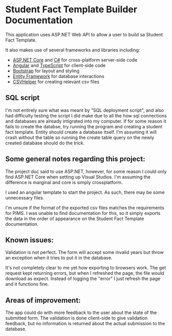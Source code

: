 <h1>Student Fact Template Builder Documentation</h1>
<p>This application uses ASP.NET Web API to allow a user to build sa Student Fact Template.</p>
<p>It also makes use of several frameworks and libraries including:</p>
<ul>
  <li><a href='https://get.asp.net/'>ASP.NET Core</a> and <a href='https://msdn.microsoft.com/en-us/library/67ef8sbd.aspx'>C#</a> for cross-platform server-side code</li>
  <li><a href='https://angular.io/'>Angular</a> and <a href='http://www.typescriptlang.org/'>TypeScript</a> for client-side code</li>
  <li><a href='http://getbootstrap.com/'>Bootstrap</a> for layout and styling</li>
  <li><a href='https://docs.microsoft.com/en-us/ef/'>Entity Framework</a> for database interactions</li>
  <li><a href='https://joshclose.github.io/CsvHelper/'>CSVHelper</a> for creating relevant csv files</li>
</ul>

<h2>SQL script</h2>
<p>I'm not entirely sure what was meant by "SQL deployment script", and also had difficulty testing the script I did make due to all the how sql connections and databases are already intigrated into my computer. If for some reason it fails to create the databse, try running the program and creating a student fact template. Entity should create a database itself. I'm assuming it will crash without the table so running the create table query on the newly created database should do the trick.</p>

<h2>Some general notes regarding this project:</h2>
<p>The project doc said to use ASP.NET, however, for some reason I could only find ASP.NET Core when setting up Visual Studios. I'm assuming the difference is marginal and core is simply crossplatform.</p>
<p>I used an angular template to start the project. As such, there may be some unnecessary files.</p>
<p>I'm unsure if the format of the exported csv files matches the requirements for PIMS. I was unable to find documentation for this, so it simply exports the data in the order of appearance on the Student Fact Template documentation.</p>

<h2>Known issues:</h2>
<p>Validation is not perfect. The form will accept some invalid years but throw an exception when it tries to put it in the database.</p>
<p>It's not completely clear to me yet how exporting to browsers work. The get request kept returning errors, but when I refreshed the page, the file would download as expect. Instead of logging the "error" I just refresh the page and it functions fine.</p>

<h2>Areas of improvement:</h2>
<p>The app could do with more feedback to the user about the state of the submitted form. The validation is done client-side to give validation feedback, but no information is returned about the actual submission to the database.</p>
